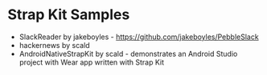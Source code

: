 # Strap Kit Samples

* SlackReader by jakeboyles - https://github.com/jakeboyles/PebbleSlack
* hackernews by scald
* AndroidNativeStrapKit by scald - demonstrates an Android Studio project with Wear app written with Strap Kit
